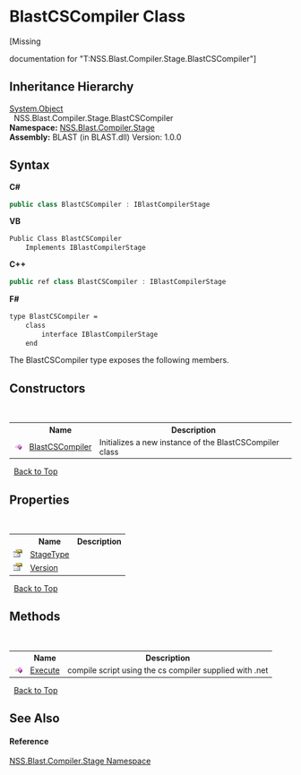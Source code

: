 # BlastCSCompiler Class
 

\[Missing <summary> documentation for "T:NSS.Blast.Compiler.Stage.BlastCSCompiler"\]


## Inheritance Hierarchy
<a href="https://docs.microsoft.com/dotnet/api/system.object" target="_blank" rel="noopener noreferrer">System.Object</a><br />&nbsp;&nbsp;NSS.Blast.Compiler.Stage.BlastCSCompiler<br />
**Namespace:**&nbsp;<a href="f44e629d-16ad-ce78-c6d1-bb239589698b">NSS.Blast.Compiler.Stage</a><br />**Assembly:**&nbsp;BLAST (in BLAST.dll) Version: 1.0.0

## Syntax

**C#**<br />
``` C#
public class BlastCSCompiler : IBlastCompilerStage
```

**VB**<br />
``` VB
Public Class BlastCSCompiler
	Implements IBlastCompilerStage
```

**C++**<br />
``` C++
public ref class BlastCSCompiler : IBlastCompilerStage
```

**F#**<br />
``` F#
type BlastCSCompiler =  
    class
        interface IBlastCompilerStage
    end
```

The BlastCSCompiler type exposes the following members.


## Constructors
&nbsp;<table><tr><th></th><th>Name</th><th>Description</th></tr><tr><td>![Public method](media/pubmethod.gif "Public method")</td><td><a href="91fd76ab-5bd9-e3ee-67f3-ba4af0c3096d">BlastCSCompiler</a></td><td>
Initializes a new instance of the BlastCSCompiler class</td></tr></table>&nbsp;
<a href="#blastcscompiler-class">Back to Top</a>

## Properties
&nbsp;<table><tr><th></th><th>Name</th><th>Description</th></tr><tr><td>![Public property](media/pubproperty.gif "Public property")</td><td><a href="f1a4248a-09ac-0574-561c-59975cd9a86a">StageType</a></td><td /></tr><tr><td>![Public property](media/pubproperty.gif "Public property")</td><td><a href="d03c14d4-e94c-0a4b-6a85-58d8cd390af7">Version</a></td><td /></tr></table>&nbsp;
<a href="#blastcscompiler-class">Back to Top</a>

## Methods
&nbsp;<table><tr><th></th><th>Name</th><th>Description</th></tr><tr><td>![Public method](media/pubmethod.gif "Public method")</td><td><a href="29de629f-5b21-33af-ff3a-366b4f944d9e">Execute</a></td><td>
compile script using the cs compiler supplied with .net</td></tr></table>&nbsp;
<a href="#blastcscompiler-class">Back to Top</a>

## See Also


#### Reference
<a href="f44e629d-16ad-ce78-c6d1-bb239589698b">NSS.Blast.Compiler.Stage Namespace</a><br />
